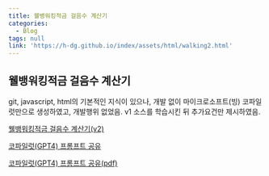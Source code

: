 ```yaml
---
title: 웰뱅워킹적금 걸음수 계산기
categories:
  - Blog
tags: null
link: 'https://h-dg.github.io/index/assets/html/walking2.html'
---
```


## 웰뱅워킹적금 걸음수 계산기

git, javascript, html의 기본적인 지식이 있으나, 개발 없이 마이크로소프트(빙) 코파일럿만으로 생성하였고, 개발행위 없었음.
v1 소스를 학습시킨 뒤 추가요건만 제시하였음.

[웰뱅워킹적금 걸음수 계산기(v2)](https://h-dg.github.io/index/assets/html/walking2.html)

[코파일럿(GPT4) 프롬프트 공유](https://sl.bing.net/dRX8KGxK1hQ)

[코파일럿(GPT4) 프롬프트 공유(pdf)](https://h-dg.github.io/index/assets/pdf/walking_chats2.pdf)
